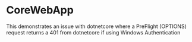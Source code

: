 # CoreWebApp
This demonstrates an issue with dotnetcore where a PreFlight (OPTIONS) request returns a 401 from dotnetcore if using Windows Authentication
